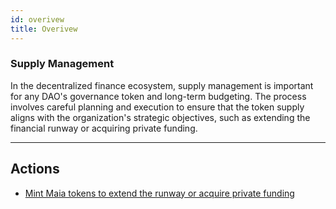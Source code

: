 ```yaml
---
id: overivew
title: Overivew
---
```


### Supply Management

In the decentralized finance ecosystem, supply management is important for any DAO's governance token and long-term budgeting. The process involves careful planning and execution to ensure that the token supply aligns with the organization's strategic objectives, such as extending the financial runway or acquiring private funding.

---

## Actions

- [Mint Maia tokens to extend the runway or acquire private funding][mint-maia]

[mint-maia]: ./procedures/mint